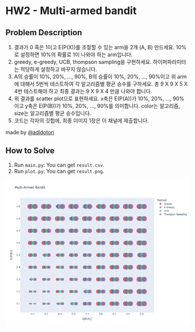 # HW2 - Multi-armed bandit

## Problem Description

1. 결과가 0 혹은 1이고 E(P(X))를 조절할 수 있는 arm을 2개 (A, B) 만드세요. 10%로 설정하면 10%의 확률로 1이 나와야 하는 arm입니다.
2. greedy, e-greedy, UCB, thompson sampling을 구현하세요. 하이퍼파라미터는 적당하게 설정하고 바꾸지 않습니다.
3. A의 승률이 10%, 20%, …, 90%, B의 승률이 10%, 20%, …, 90%이고 위 arm에 대해서 5번씩 테스트하여 각 알고리즘별 평균 승수를 구하세요. 총 9 X 9 X 5 X 4번 테스트해야 하고 최종 결과는 9 X 9 X 4 만큼 나와야 합니다.
4. 위 결과를 scatter plot으로 표현하세요. x축은 E(P(A))가 10%, 20%, …, 90% 이고 y축은 E(P(B))가 10%, 20%, …, 90%를 의미합니다. color는 알고리즘, size는 알고리즘별 평균 승수입니다.
5. 코드는 각자의 깃헙에, 최종 이미지 1장은 이 채널에 제출합니다.

made by [@adldotori](https://github.com/adldotori)

## How to Solve

1. Run `main.py`: You can get `result.csv`.
2. Run `plot.py`: You can get `result.png`.

[![Results](./result.png)]()
